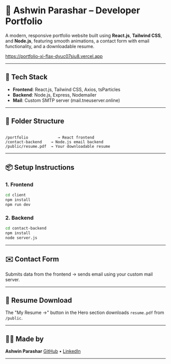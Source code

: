 
# 🚀 Ashwin Parashar – Developer Portfolio

A modern, responsive portfolio website built using **React.js**, **Tailwind CSS**, and **Node.js**, featuring smooth animations, a contact form with email functionality, and a downloadable resume.

https://portfolio-xi-flax-dyuc07siu8.vercel.app

---

## 🔧 Tech Stack

- **Frontend**: React.js, Tailwind CSS, Axios, tsParticles
- **Backend**: Node.js, Express, Nodemailer
- **Mail**: Custom SMTP server (mail.tneuserver.online)

---

## 📁 Folder Structure

```

/portfolio             → React frontend
/contact-backend    → Node.js email backend
/public/resume.pdf  → Your downloadable resume

````

---

## 📦 Setup Instructions

### 1. Frontend

```bash
cd client
npm install
npm run dev
````

### 2. Backend

```bash
cd contact-backend
npm install
node server.js
```

---

## ✉️ Contact Form

Submits data from the frontend → sends email using your custom mail server.

---

## 📎 Resume Download

The "My Resume →" button in the Hero section downloads `resume.pdf` from `/public`.

---

## 🧑‍💻 Made by

**Ashwin Parashar**
[GitHub](https://github.com/ashwinp1018) • [LinkedIn](https://www.linkedin.com/in/ashwin-parashar-824792256/)

---


